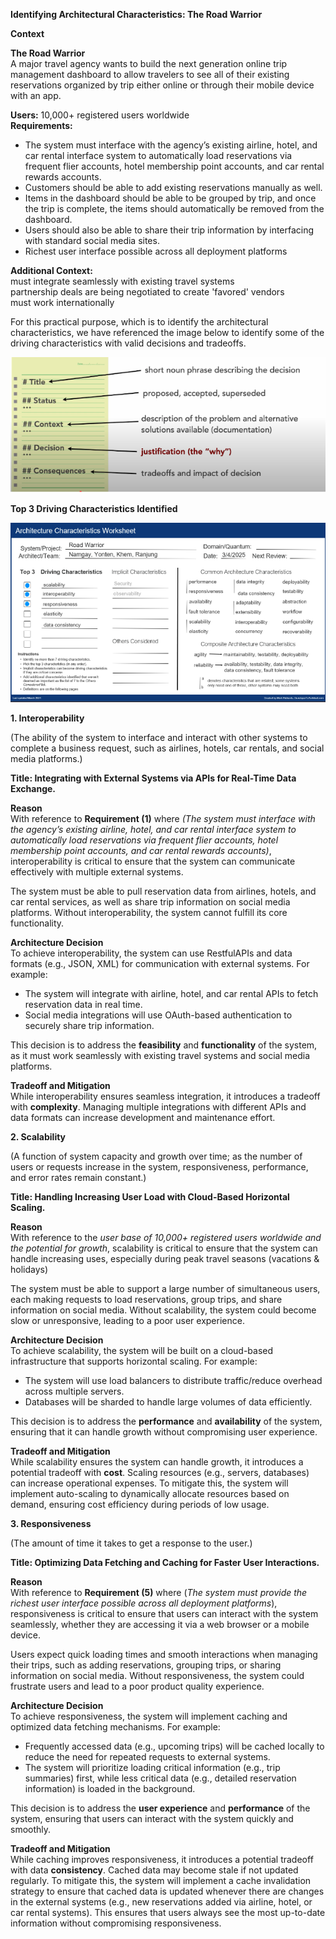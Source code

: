 **Identifying Architectural Characteristics: The Road Warrior**

**Context**

**The Road Warrior**  
A major travel agency wants to build the next generation online trip management dashboard to allow travelers to see all of their existing reservations organized by trip either online or through their mobile device with an app.

**Users:** 10,000+ registered users worldwide  
**Requirements:**

* The system must interface with the agency’s existing airline, hotel, and car rental interface system to automatically load reservations via frequent flier accounts, hotel membership point accounts, and car rental rewards accounts.  
* Customers should be able to add existing reservations manually as well.  
* Items in the dashboard should be able to be grouped by trip, and once the trip is complete, the items should automatically be removed from the dashboard.  
* Users should also be able to share their trip information by interfacing with standard social media sites.  
* Richest user interface possible across all deployment platforms

**Additional Context:**  
must integrate seamlessly with existing travel systems  
partnership deals are being negotiated to create 'favored' vendors  
must work internationally

For this practical purpose, which is to identify the architectural characteristics, we have referenced the image below to identify some of the driving characteristics with valid decisions and tradeoffs.

![](reference.png)


**Top 3 Driving Characteristics Identified**

![](Worksheet.png) 

**1\. Interoperability**

(The ability of the system to interface and interact with other systems to complete a business request, such as airlines, hotels, car rentals, and social media platforms.)

**Title: Integrating with External Systems via APIs for Real-Time Data Exchange.**

**Reason**  
With reference to **Requirement (1)** where *(The system must interface with the agency’s existing airline, hotel, and car rental interface system to automatically load reservations via frequent flier accounts, hotel membership point accounts, and car rental rewards accounts)*, interoperability is critical to ensure that the system can communicate effectively with multiple external systems.

The system must be able to pull reservation data from airlines, hotels, and car rental services, as well as share trip information on social media platforms. Without interoperability, the system cannot fulfill its core functionality.

**Architecture Decision**  
To achieve interoperability, the system can use RestfulAPIs and data formats (e.g., JSON, XML) for communication with external systems. For example:

* The system will integrate with airline, hotel, and car rental APIs to fetch reservation data in real time.  
* Social media integrations will use OAuth-based authentication to securely share trip information.

This decision is to address the **feasibility** and **functionality** of the system, as it must work seamlessly with existing travel systems and social media platforms.

**Tradeoff and Mitigation**  
While interoperability ensures seamless integration, it introduces a tradeoff with **complexity**. Managing multiple integrations with different APIs and data formats can increase development and maintenance effort.

**2\. Scalability**

(A function of system capacity and growth over time; as the number of users or requests increase in the system, responsiveness, performance, and error rates remain constant.)

**Title: Handling Increasing User Load with Cloud-Based Horizontal Scaling.**

**Reason**  
With reference to the *user base of 10,000+ registered users worldwide and the potential for growth*, scalability is critical to ensure that the system can handle increasing uses, especially during peak travel seasons (vacations & holidays)

The system must be able to support a large number of simultaneous users, each making requests to load reservations, group trips, and share information on social media. Without scalability, the system could become slow or unresponsive, leading to a poor user experience.

**Architecture Decision**  
To achieve scalability, the system will be built on a cloud-based infrastructure that supports horizontal scaling. For example:

* The system will use load balancers to distribute traffic/reduce overhead across multiple servers.  
* Databases will be sharded to handle large volumes of data efficiently.

This decision is to address the **performance** and **availability** of the system, ensuring that it can handle growth without compromising user experience.

**Tradeoff and Mitigation**  
While scalability ensures the system can handle growth, it introduces a potential tradeoff with **cost**. Scaling resources (e.g., servers, databases) can increase operational expenses. To mitigate this, the system will implement auto-scaling to dynamically allocate resources based on demand, ensuring cost efficiency during periods of low usage.

**3\. Responsiveness**

(The amount of time it takes to get a response to the user.)

**Title: Optimizing Data Fetching and Caching for Faster User Interactions.**

**Reason**  
With reference to **Requirement (5)** where (*The system must provide the richest user interface possible across all deployment platforms*), responsiveness is critical to ensure that users can interact with the system seamlessly, whether they are accessing it via a web browser or a mobile device.

Users expect quick loading times and smooth interactions when managing their trips, such as adding reservations, grouping trips, or sharing information on social media. Without responsiveness, the system could frustrate users and lead to a poor product quality experience.

**Architecture Decision**  
To achieve responsiveness, the system will implement caching and optimized data fetching mechanisms. For example:

* Frequently accessed data (e.g., upcoming trips) will be cached locally to reduce the need for repeated requests to external systems.  
* The system will prioritize loading critical information (e.g., trip summaries) first, while less critical data (e.g., detailed reservation information) is loaded in the background.

This decision is to address the **user experience** and **performance** of the system, ensuring that users can interact with the system quickly and smoothly.

**Tradeoff and Mitigation**  
While caching improves responsiveness, it introduces a potential tradeoff with data **consistency**. Cached data may become stale if not updated regularly. To mitigate this, the system will implement a cache invalidation strategy to ensure that cached data is updated whenever there are changes in the external systems (e.g., new reservations added via airline, hotel, or car rental systems). This ensures that users always see the most up-to-date information without compromising responsiveness.

